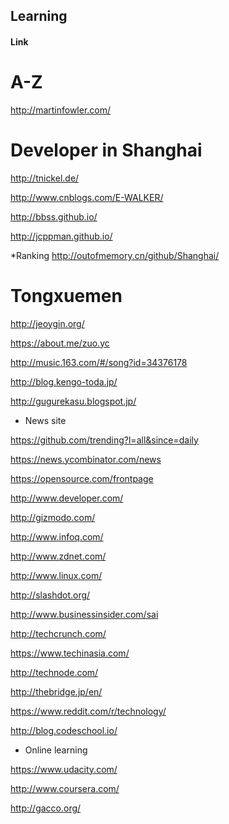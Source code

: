## Learning


#### Link

# A-Z

http://martinfowler.com/



# Developer in Shanghai

http://tnickel.de/

http://www.cnblogs.com/E-WALKER/

http://bbss.github.io/

http://jcppman.github.io/

*Ranking http://outofmemory.cn/github/Shanghai/



# Tongxuemen

http://jeoygin.org/

https://about.me/zuo.yc

http://music.163.com/#/song?id=34376178

http://blog.kengo-toda.jp/

http://gugurekasu.blogspot.jp/



- News site

https://github.com/trending?l=all&since=daily

https://news.ycombinator.com/news

https://opensource.com/frontpage

http://www.developer.com/

http://gizmodo.com/

http://www.infoq.com/

http://www.zdnet.com/

http://www.linux.com/

http://slashdot.org/

http://www.businessinsider.com/sai

http://techcrunch.com/

https://www.techinasia.com/

http://technode.com/

http://thebridge.jp/en/

https://www.reddit.com/r/technology/

http://blog.codeschool.io/



- Online learning

https://www.udacity.com/

http://www.coursera.com/

http://gacco.org/

